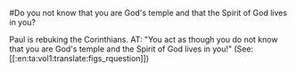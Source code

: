 #Do you not know that you are God's temple and that the Spirit of God lives in you?

Paul is rebuking the Corinthians. AT: "You act as though you do not know that you are God's temple and the Spirit of God lives in you!" (See: [[:en:ta:vol1:translate:figs_rquestion]])